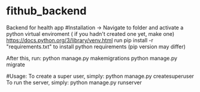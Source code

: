 # fithub_backend
 Backend for health app
#Installation ->
Navigate to folder and activate a python virtual enviroment ( if you hadn't created one yet, make one)
https://docs.python.org/3/library/venv.html
run 
pip install -r "requirements.txt" 
to install python requirements (pip version may differ)

After this, run:
python manage.py makemigrations
python manage.py migrate

#Usage:
To create a super user, simply:
python manage.py createsuperuser
To run the server, simply:
python manage.py runserver
